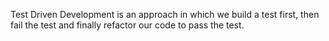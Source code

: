 Test Driven Development is an approach in which we build a test first, then fail the test and finally refactor our code to pass the test.
